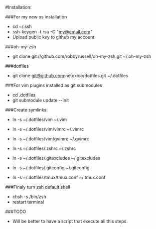 #Installation:

###For my new os installation
* cd ~/.ssh
* ssh-keygen -t rsa -C "my@email.com"
* Upload public key to github my account

###oh-my-zsh

* git clone git://github.com/robbyrussell/oh-my-zsh.git ~/.oh-my-zsh

###dotfiles

* git clone git@github.com:netoxico/dotfiles.git ~/.dotfiles

###For vim plugins installed as git submodules

* cd .dotfiles
* git submodule update --init

###Create symlinks:

* ln -s ~/.dotfiles/vim ~/.vim
* ln -s ~/.dotfiles/vim/vimrc ~/.vimrc
* ln -s ~/.dotfiles/vim/gvimrc ~/.gvimrc
* ln -s ~/.dotfiles/.zshrc ~/.zshrc
* ln -s ~/.dotfiles/.gitexcludes ~/.gitexcludes
* ln -s ~/.dotfiles/.gitconfig ~/.gitconfig

* ln -s ~/.dotfiles/tmux/tmux.conf ~/.tmux.conf

###Finaly turn zsh default shell
* chsh -s /bin/zsh
* restart terminal

###TODO

* Will be better to have a script that execute all this steps.

